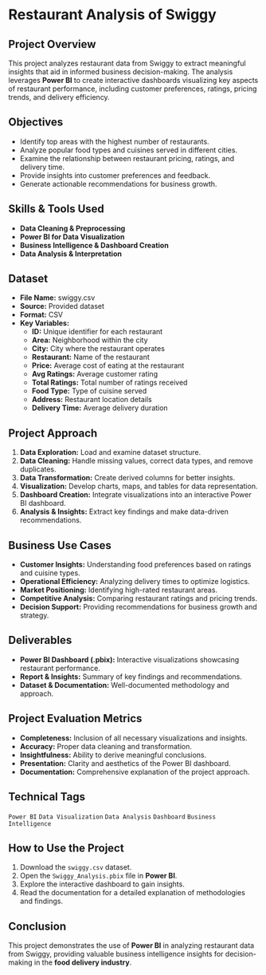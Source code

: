 # **Restaurant Analysis of Swiggy**

## **Project Overview**
This project analyzes restaurant data from Swiggy to extract meaningful insights that aid in informed business decision-making. The analysis leverages **Power BI** to create interactive dashboards visualizing key aspects of restaurant performance, including customer preferences, ratings, pricing trends, and delivery efficiency.

## **Objectives**
- Identify top areas with the highest number of restaurants.
- Analyze popular food types and cuisines served in different cities.
- Examine the relationship between restaurant pricing, ratings, and delivery time.
- Provide insights into customer preferences and feedback.
- Generate actionable recommendations for business growth.

## **Skills & Tools Used**
- **Data Cleaning & Preprocessing**
- **Power BI for Data Visualization**
- **Business Intelligence & Dashboard Creation**
- **Data Analysis & Interpretation**

## **Dataset**
- **File Name:** swiggy.csv
- **Source:** Provided dataset
- **Format:** CSV
- **Key Variables:**
  - **ID:** Unique identifier for each restaurant
  - **Area:** Neighborhood within the city
  - **City:** City where the restaurant operates
  - **Restaurant:** Name of the restaurant
  - **Price:** Average cost of eating at the restaurant
  - **Avg Ratings:** Average customer rating
  - **Total Ratings:** Total number of ratings received
  - **Food Type:** Type of cuisine served
  - **Address:** Restaurant location details
  - **Delivery Time:** Average delivery duration

## **Project Approach**
1. **Data Exploration:** Load and examine dataset structure.
2. **Data Cleaning:** Handle missing values, correct data types, and remove duplicates.
3. **Data Transformation:** Create derived columns for better insights.
4. **Visualization:** Develop charts, maps, and tables for data representation.
5. **Dashboard Creation:** Integrate visualizations into an interactive Power BI dashboard.
6. **Analysis & Insights:** Extract key findings and make data-driven recommendations.

## **Business Use Cases**
- **Customer Insights:** Understanding food preferences based on ratings and cuisine types.
- **Operational Efficiency:** Analyzing delivery times to optimize logistics.
- **Market Positioning:** Identifying high-rated restaurant areas.
- **Competitive Analysis:** Comparing restaurant ratings and pricing trends.
- **Decision Support:** Providing recommendations for business growth and strategy.

## **Deliverables**
- **Power BI Dashboard (.pbix):** Interactive visualizations showcasing restaurant performance.
- **Report & Insights:** Summary of key findings and recommendations.
- **Dataset & Documentation:** Well-documented methodology and approach.

## **Project Evaluation Metrics**
- **Completeness:** Inclusion of all necessary visualizations and insights.
- **Accuracy:** Proper data cleaning and transformation.
- **Insightfulness:** Ability to derive meaningful conclusions.
- **Presentation:** Clarity and aesthetics of the Power BI dashboard.
- **Documentation:** Comprehensive explanation of the project approach.

## **Technical Tags**
`Power BI` `Data Visualization` `Data Analysis` `Dashboard` `Business Intelligence`

## **How to Use the Project**
1. Download the `swiggy.csv` dataset.
2. Open the `Swiggy_Analysis.pbix` file in **Power BI**.
3. Explore the interactive dashboard to gain insights.
4. Read the documentation for a detailed explanation of methodologies and findings.

## **Conclusion**
This project demonstrates the use of **Power BI** in analyzing restaurant data from Swiggy, providing valuable business intelligence insights for decision-making in the **food delivery industry**.


